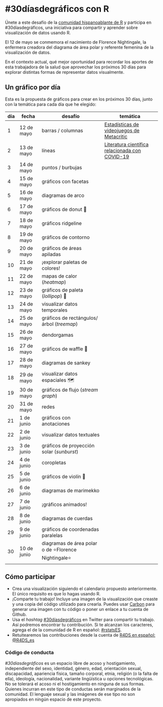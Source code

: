 # #30díasdegráficos con R

Únete a este desafío de la [comunidad hispanoablante de R](https://github.com/cienciadedatos) y participa en #30díasdegráficos, una iniciativa para compartir y aprender sobre visualización de datos usando R.

El 12 de mayo se conmemora el nacimiento de Florence Nightingale, la enfermera creadora del diagrama de área polar y referente femenina de la visualización de datos.

En el contexto actual, qué mejor oportunidad para recordar los aportes de esta trabajadora de la salud que aprovechar los próximos 30 días para explorar distintas formas de representar datos visualmente.

## Un gráfico por día
Esta es la propuesta de gráficos para crear en los próximos 30 días, junto con la temática para cada día que he elegido:

| día | fecha | desafío | temática |
|-----|-------|---------|----------|
| 1 | 12 de mayo | barras / columnas | [Estadísticas de videojuegos de Metacritic](https://www.kaggle.com/skateddu/metacritic-games-stats-20112019/data)
| 2 | 13 de mayo | líneas | [Literatura científica relacionada con COVID-19](https://www.kaggle.com/allen-institute-for-ai/CORD-19-research-challenge)
| 3 | 14 de mayo | puntos / burbujas |
| 4 | 15 de mayo | gráficos con facetas |
| 5 | 16 de mayo | diagramas de arco |
| 6 | 17 de mayo | gráficos de donut :doughnut: |
| 7 | 18 de mayo | gráficos ridgeline |
| 8 | 19 de mayo | gráficos de contorno |
| 9 | 20 de mayo | gráficos de áreas apiladas |
| 10 | 21 de mayo | ¡explorar paletas de colores! |
| 11 | 22 de mayo | mapas de calor (_heatmap_) |
| 12 | 23 de mayo | gráficos de paleta (_lollipop_) :lollipop: |
| 13 | 24 de mayo | visualizar datos temporales |
| 14 | 25 de mayo | gráficos de rectángulos/árbol (_treemap_) |
| 15 | 26 de mayo | dendorgamas |
| 16 | 27 de mayo | gráficos de waffle :waffle: |
| 17 | 28 de mayo | diagramas de sankey |
| 18 | 29 de mayo | visualizar datos espaciales :world_map: |
| 19 | 30 de mayo | gráficos de flujo (_stream graph_) |
| 20 | 31 de mayo | redes |
| 21 | 1 de junio | gráficos con anotaciones |
| 22 | 2 de junio | visualizar datos textuales |
| 23 | 3 de junio | gráficos de proyección solar (_sunburst_) |
| 24 | 4 de junio | coropletas |
| 25 | 5 de junio | gráficos de violín :violin: |
| 26 | 6 de junio | diagramas de marimekko |
| 27 | 7 de junio | ¡gráficos animados! |
| 28 | 8 de junio | diagramas de cuerdas |
| 29 | 9 de junio | gráficos de coordenadas paralelas |
| 30 | 10 de junio | diagramas de área polar o de :star:Florence Nightingale:star: |


## Cómo participar
* Crea una visualización siguiendo el calendario propuesto anteriormente. El único requisito es que lo hagas usando R.   
* ¡Comparte tu trabajo! Incluye una imagen de la visualización que creaste y una copia del código utilizado para crearla. Puedes usar [Carbon]((https://carbon.now.sh/)) para generar una imagen con tu código o poner un enlace a tu cuenta de Github.
* Usa el _hashtag_ [#30díasdegráficos](https://twitter.com/search?q=%2330diasdegraficos) en Twitter para compartir tu trabajo. Así podremos encontrar tu contribución. Si te alcanzan los caracteres, agrega el de la comunidad de R en español: [#rstatsES](https://twitter.com/search?q=%23rstatsES).
* Retuitearemos las contribuciones desde la cuenta de [R4DS en español: @R4DS_es](https://twitter.com/r4ds)

### Código de conducta
_#30díasdegráficos_ es un espacio libre de acoso y hostigamiento, independiente del sexo, identidad, género, edad, orientación sexual, discapacidad, apariencia física, tamaño corporal, etnia, religión (o la falta de ella), ideología, nacionalidad, variante lingüística u opciones tecnológicas. No se tolerará el acoso ni el hostigamiento en ninguna de sus formas. Quienes incurran en este tipo de conductas serán marginados de la comunidad. El lenguaje sexual y las imágenes de ese tipo no son apropiados en ningún espacio de este proyecto.
